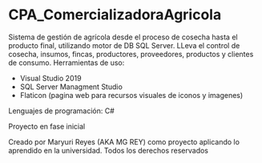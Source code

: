 # CPA_ComercializadoraAgricola
Sistema de gestión de agrícola desde el proceso de cosecha hasta el producto final, utilizando motor de DB SQL Server.
LLeva el control de cosecha, insumos, fincas, productores, proveedores, productos y clientes de consumo.
Herramientas de uso:
- Visual Studio 2019
- SQL Server Managment Studio
- Flaticon (pagina web para recursos visuales de iconos y imagenes)

Lenguajes de programación: C#

Proyecto en fase inicial

Creado por Maryuri Reyes (AKA MG REY) como proyecto aplicando lo aprendido en la universidad.
Todos los derechos reservados
